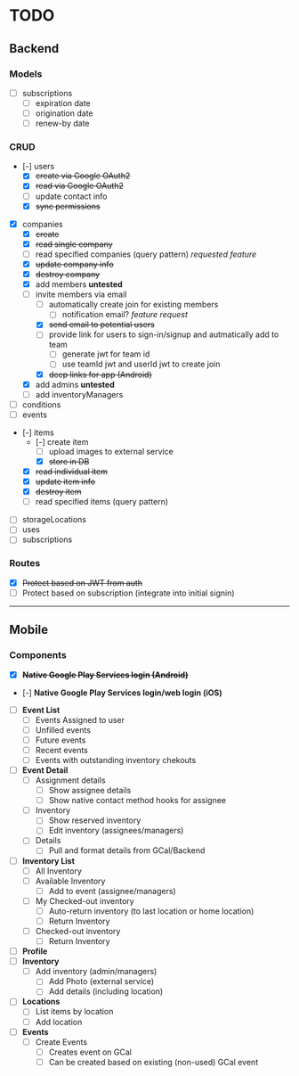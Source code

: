 # TODO

## Backend

### Models
- [ ] subscriptions
  - [ ] expiration date
  - [ ] origination date
  - [ ] renew-by date

### CRUD
- [-] users
  - [x] ~~create via Google OAuth2~~
  - [x] ~~read via Google OAuth2~~
  - [ ] update contact info
  - [x] ~~sync permissions~~
- [x] companies
  - [x] ~~create~~
  - [x] ~~read single company~~
  - [ ] read specified companies (query pattern) *requested feature*
  - [x] ~~update company info~~
  - [x] ~~destroy company~~
  - [x] add members **untested**
  - [ ] invite members via email
    - [ ] automatically create join for existing members
      - [ ] notification email? *feature request*
    - [x] ~~send email to potential users~~
    - [ ] provide link for users to sign-in/signup and autmatically add to team
      - [ ] generate jwt for team id
      - [ ] use teamId jwt and userId jwt to create join
    - [x] ~~deep links for app (Android)~~
  - [x] add admins **untested**
  - [ ] add inventoryManagers
- [ ] conditions
- [ ] events
- [-] items
  - [-] create item
    - [ ] upload images to external service
    - [x] ~~store in DB~~
  - [x] ~~read individual item~~
  - [x] ~~update item info~~
  - [x] ~~destroy item~~
  - [ ] read specified items (query pattern)
- [ ] storageLocations
- [ ] uses
- [ ] subscriptions

### Routes
- [x] ~~Protect based on JWT from auth~~
- [ ] Protect based on subscription (integrate into initial signin)

---
## Mobile

### Components
- [x] **~~Native Google Play Services login (Android)~~**
- [-] **Native Google Play Services login/web login (iOS)**
- [ ] **Event List**
  - [ ] Events Assigned to user
  - [ ] Unfilled events
  - [ ] Future events
  - [ ] Recent events
  - [ ] Events with outstanding inventory chekouts
- [ ] **Event Detail**
  - [ ] Assignment details
    - [ ] Show assignee details
    - [ ] Show native contact method hooks for assignee
  - [ ] Inventory
    - [ ] Show reserved inventory
    - [ ] Edit inventory (assignees/managers)
  - [ ] Details
    - [ ] Pull and format details from GCal/Backend
- [ ] **Inventory List**
  - [ ] All Inventory
  - [ ] Available Inventory
    - [ ] Add to event (assignee/managers)
  - [ ] My Checked-out inventory
    - [ ] Auto-return inventory (to last location or home location)
    - [ ] Return Inventory
  - [ ] Checked-out inventory
    - [ ] Return Inventory
- [ ] **Profile**
- [ ] **Inventory**
  - [ ] Add inventory (admin/managers)
    - [ ] Add Photo (external service)
    - [ ] Add details (including location)
- [ ] **Locations**
  - [ ] List items by location
  - [ ] Add location
- [ ] **Events**
  - [ ] Create Events
    - [ ] Creates event on GCal
    - [ ] Can be created based on existing (non-used) GCal event